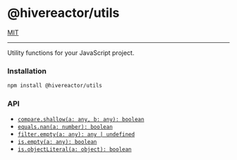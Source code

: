 # @hivereactor/utils

[MIT](LICENSE.md)

---

Utility functions for your JavaScript project.

### Installation

```zsh
npm install @hivereactor/utils
```

### API

* [`compare.shallow(a: any, b: any): boolean`](docs/shallowEqual.md)
* [`equals.nan(a: number): boolean`](docs/numberIsNaN.md)
* [`filter.empty(a: any): any | undefined`](docs/filterEmpty.md)
* [`is.empty(a: any): boolean`](docs/isEmpty.md)
* [`is.objectLiteral(a: object): boolean`](docs/isObjectLiteral.md)
